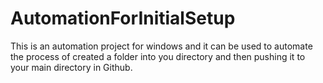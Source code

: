 # AutomationForInitialSetup
 This is an automation project for windows and it can be used to automate the process of created a folder into you directory and then pushing it to your main directory in Github.
